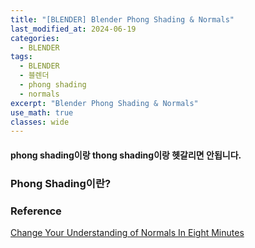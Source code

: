 ```yaml
---
title: "[BLENDER] Blender Phong Shading & Normals"
last_modified_at: 2024-06-19
categories:
  - BLENDER
tags:
  - BLENDER
  - 블렌더
  - phong shading
  - normals
excerpt: "Blender Phong Shading & Normals"
use_math: true
classes: wide
---
```


#### phong shading이랑 thong shading이랑 헷갈리면 안됩니다.

### Phong Shading이란?





### Reference
[Change Your Understanding of Normals In Eight Minutes](https://www.youtube.com/watch?v=g57mNKE8IYc&t=37s)



